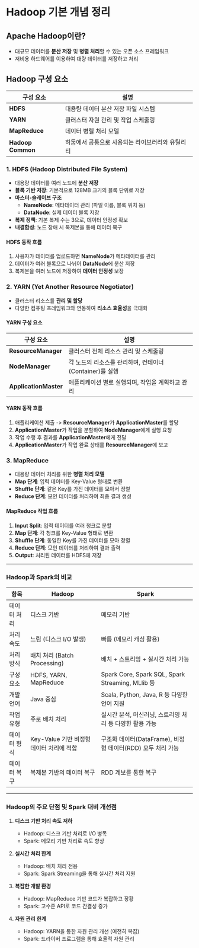 # Hadoop 기본 개념 정리

## Apache Hadoop이란?
- 대규모 데이터를 **분산 저장** 및 **병렬 처리**할 수 있는 오픈 소스 프레임워크  
- 저비용 하드웨어를 이용하여 대량 데이터를 저장하고 처리

## Hadoop 구성 요소

| 구성 요소         | 설명                                                                 |
|------------------|-----------------------------------------------------------------------|
| **HDFS**          | 대용량 데이터 분산 저장 파일 시스템                                   |
| **YARN**          | 클러스터 자원 관리 및 작업 스케줄링                                    |
| **MapReduce**     | 데이터 병렬 처리 모델                                                 |
| **Hadoop Common** | 하둡에서 공통으로 사용되는 라이브러리와 유틸리티                       |


### 1. HDFS (Hadoop Distributed File System)
- 대용량 데이터를 여러 노드에 **분산 저장**  
- **블록 기반 저장**: 기본적으로 128MB 크기의 블록 단위로 저장  
- **마스터-슬레이브 구조**  
  - **NameNode**: 메타데이터 관리 (파일 이름, 블록 위치 등)  
  - **DataNode**: 실제 데이터 블록 저장  
- **복제 정책**: 기본 복제 수는 3으로, 데이터 안정성 확보  
- **내결함성**: 노드 장애 시 복제본을 통해 데이터 복구  

#### HDFS 동작 흐름
1. 사용자가 데이터를 업로드하면 **NameNode**가 메타데이터를 관리  
2. 데이터가 여러 블록으로 나뉘어 **DataNode**에 분산 저장  
3. 복제본을 여러 노드에 저장하여 **데이터 안정성** 보장  

### 2. YARN (Yet Another Resource Negotiator)
- 클러스터 리소스를 **관리 및 할당**  
- 다양한 컴퓨팅 프레임워크와 연동하여 **리소스 효율성**을 극대화  

#### YARN 구성 요소

| 구성 요소             | 설명                                                                                   |
|----------------------|-----------------------------------------------------------------------------------------|
| **ResourceManager**  | 클러스터 전체 리소스 관리 및 스케줄링                                                    |
| **NodeManager**      | 각 노드의 리소스를 관리하며, 컨테이너(Container)를 실행                                      |
| **ApplicationMaster**| 애플리케이션 별로 실행되며, 작업을 계획하고 관리                                         |

#### YARN 동작 흐름
1. 애플리케이션 제출 -> **ResourceManager**가 **ApplicationMaster**를 할당  
2. **ApplicationMaster**가 작업을 분할하여 **NodeManager**에게 실행 요청  
3. 작업 수행 후 결과를 **ApplicationMaster**에게 전달  
4. **ApplicationMaster**가 작업 완료 상태를 **ResourceManager**에 보고  

### 3. MapReduce
- 대용량 데이터 처리를 위한 **병렬 처리 모델**  
- **Map 단계**: 입력 데이터를 Key-Value 형태로 변환  
- **Shuffle 단계**: 같은 Key를 가진 데이터를 모아서 정렬  
- **Reduce 단계**: 모인 데이터를 처리하여 최종 결과 생성  

#### MapReduce 작업 흐름
1. **Input Split**: 입력 데이터를 여러 청크로 분할  
2. **Map 단계**: 각 청크를 Key-Value 형태로 변환  
3. **Shuffle 단계**: 동일한 Key를 가진 데이터를 모아 정렬  
4. **Reduce 단계**: 모인 데이터를 처리하여 결과 출력  
5. **Output**: 처리된 데이터를 HDFS에 저장  

---

### Hadoop과 Spark의 비교

| 항목         | Hadoop                                      | Spark                                                     |
|-------------|---------------------------------------------|-----------------------------------------------------------|
| 데이터 처리  | 디스크 기반                                   | 메모리 기반                                                |
| 처리 속도    | 느림 (디스크 I/O 발생)                        | 빠름 (메모리 캐싱 활용)                                     |
| 처리 방식    | 배치 처리 (Batch Processing)                  | 배치 + 스트리밍 + 실시간 처리 가능                           |
| 구성 요소    | HDFS, YARN, MapReduce                         | Spark Core, Spark SQL, Spark Streaming, MLlib 등             |
| 개발 언어    | Java 중심                                    | Scala, Python, Java, R 등 다양한 언어 지원                   |
| 작업 유형    | 주로 배치 처리                                | 실시간 분석, 머신러닝, 스트리밍 처리 등 다양한 활용 가능       |
| 데이터 형식  | Key-Value 기반 비정형 데이터 처리에 적합        | 구조화 데이터(DataFrame), 비정형 데이터(RDD) 모두 처리 가능   |
| 데이터 복구  | 복제본 기반의 데이터 복구                     | RDD 계보를 통한 복구                                         |

---

### Hadoop의 주요 단점 및 Spark 대비 개선점

1. **디스크 기반 처리 속도 저하**  
   - Hadoop: 디스크 기반 처리로 I/O 병목  
   - Spark: 메모리 기반 처리로 속도 향상  

2. **실시간 처리 한계**  
   - Hadoop: 배치 처리 전용  
   - Spark: Spark Streaming을 통해 실시간 처리 지원  

3. **복잡한 개발 환경**  
   - Hadoop: MapReduce 기반 코드가 복잡하고 장황  
   - Spark: 고수준 API로 코드 간결성 증가  

4. **자원 관리 한계**  
   - Hadoop: YARN을 통한 자원 관리 개선 (여전히 복잡)  
   - Spark: 드라이버 프로그램을 통해 효율적 자원 관리  
